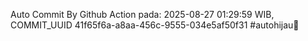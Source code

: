 Auto Commit By Github Action pada: 2025-08-27 01:29:59 WIB, COMMIT_UUID 41f65f6a-a8aa-456c-9555-034e5af50f31 #autohijau🗿
